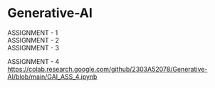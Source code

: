 # Generative-AI  
ASSIGNMENT - 1  
ASSIGNMENT - 2  
ASSIGNMENT - 3  

ASSIGNMENT - 4  
https://colab.research.google.com/github/2303A52078/Generative-AI/blob/main/GAI_ASS_4.ipynb   
